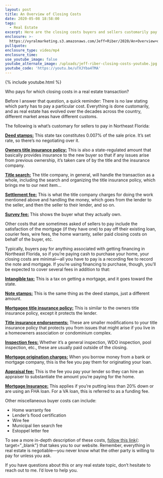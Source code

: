 ```yaml
---
layout: post
title: An Overview of Closing Costs
date: 2020-05-08 18:58:00
tags:
  - Real Estate
excerpt: Here are the closing costs buyers and sellers customarily pay in our area.
enclosure: >-
  https://vyralmarketing.s3.amazonaws.com/Jeff+Riber/2020/An+Overview+of+Closing+Costs.mp4
pullquote:
enclosure_type: video/mp4
enclosure_time:
use_youtube_image: false
youtube_alternate_image: /uploads/jeff-riber-closing-costs-youtube.jpg
youtube_code: 'https://youtu.be/uTXJYba4TMA'
---
```


{% include youtube.html %}

Who pays for which closing costs in a real estate transaction?

Before I answer that question, a quick reminder: There is no law stating which party has to pay a particular cost. Everything is done customarily, and as real estate has evolved over the decades across the country, different market areas have different customs.&nbsp;

The following is what’s customary for sellers to pay in Northeast Florida:

<u><strong>Deed stamps:</strong></u> This state tax constitutes 0.007% of the sale price. It’s set rate, so there’s no negotiating over it.

<u><strong>Owners title insurance policy:</strong></u> This is also a state-regulated amount that basically provides insurance to the new buyer so that if any issues arise from previous ownership, it’s taken care of by the title and the insurance company.&nbsp;

<u><strong>Title search:</strong></u> The title company, in general, will handle the transaction as a whole, including the search and organizing the title insurance policy, which brings me to our next item...

<u><strong>Settlement fee:</strong></u> This is what the title company charges for doing the work mentioned above and handling the money, which goes from the lender to the seller, and then the seller to their lender, and so on.&nbsp;

<u><strong>Survey fee:</strong></u> This shows the buyer what they actually own.&nbsp;

Other costs that are sometimes asked of sellers to pay include the satisfaction of the mortgage (if they have one) to pay off their existing loan, courier fees, wire fees, the home warranty, seller paid closing costs on behalf of the buyer, etc.&nbsp;

Typically, buyers pay for anything associated with getting financing in Northeast Florida, so if you’re paying cash to purchase your home, your closing costs are minimal—all you have to pay is a recording fee to record the note and mortgage. If you’re using financing to purchase, though, you’ll be expected to cover several fees in addition to that:

<u><strong>Intangible tax:</strong></u> This is a tax on getting a mortgage, and it goes toward the state.&nbsp;

<u><strong>Note stamps:</strong></u> This is the same thing as the deed stamps, just a different amount.

<u><strong>Mortgagee title insurance policy:</strong></u> This is similar to the owners title insurance policy, except it protects the lender.

<u><strong>Title insurance endorsements:</strong></u> These are smaller modifications to your title insurance policy that protects you from issues that might arise if you live in a homeowners association or condominium complex.&nbsp;

<u><strong>Inspection fees:</strong></u> Whether it’s a general inspection, WDO inspection, pool inspection, etc., these are usually paid outside of the closing.&nbsp;

<u><strong>Mortgage origination charges:</strong></u> When you borrow money from a bank or mortgage company, this is the fee you pay them for originating your loan.&nbsp;

<u><strong>Appraisal fee:</strong></u> This is the fee you pay your lender so they can hire an appraiser to substantiate the amount you’re paying for the home.&nbsp;

<u><strong>Mortgage Insurance:</strong></u> This applies if you’re putting less than 20% down or are using an FHA loan. For a VA loan, this is referred to as a funding fee.&nbsp;

Other miscellaneous buyer costs can include:

* Home warranty fee
* Lender’s flood certification
* Wire fee
* Municipal lien search fee
* Estoppel letter fee

To see a more in-depth description of these costs, [follow this link](https://www.904living.com/){: target="_blank"} that takes you to our website. Remember, everything in real estate is negotiable—you never know what the other party is willing to pay for unless you ask.&nbsp;

If you have questions about this or any real estate topic, don’t hesitate to reach out to me. I’d love to help you.